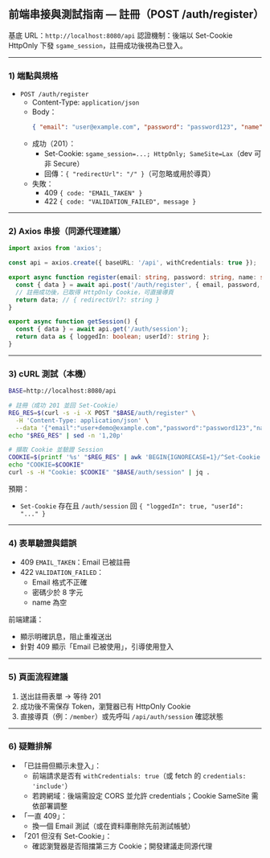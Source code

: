 ## 前端串接與測試指南 — 註冊（POST /auth/register）

基底 URL：`http://localhost:8080/api`
認證機制：後端以 Set-Cookie HttpOnly 下發 `sgame_session`，註冊成功後視為已登入。

---

### 1) 端點與規格
- `POST /auth/register`
  - Content-Type: `application/json`
  - Body：
    ```json
    { "email": "user@example.com", "password": "password123", "name": "User" }
    ```
  - 成功（201）：
    - Set-Cookie: `sgame_session=...; HttpOnly; SameSite=Lax`（dev 可非 Secure）
    - 回傳：`{ "redirectUrl": "/" }`（可忽略或用於導頁）
  - 失敗：
    - 409 `{ code: "EMAIL_TAKEN" }`
    - 422 `{ code: "VALIDATION_FAILED", message }`

---

### 2) Axios 串接（同源代理建議）
```ts
import axios from 'axios';

const api = axios.create({ baseURL: '/api', withCredentials: true });

export async function register(email: string, password: string, name: string) {
  const { data } = await api.post('/auth/register', { email, password, name });
  // 註冊成功後，已取得 HttpOnly Cookie，可直接導頁
  return data; // { redirectUrl?: string }
}

export async function getSession() {
  const { data } = await api.get('/auth/session');
  return data as { loggedIn: boolean; userId?: string };
}
```

---

### 3) cURL 測試（本機）
```bash
BASE=http://localhost:8080/api

# 註冊（成功 201 並回 Set-Cookie）
REG_RES=$(curl -s -i -X POST "$BASE/auth/register" \
  -H 'Content-Type: application/json' \
  --data '{"email":"user+demo@example.com","password":"password123","name":"Demo"}')
echo "$REG_RES" | sed -n '1,20p'

# 擷取 Cookie 並驗證 Session
COOKIE=$(printf '%s' "$REG_RES" | awk 'BEGIN{IGNORECASE=1}/^Set-Cookie: sgame_session=/{print $2}' | sed 's/;.*//')
echo "COOKIE=$COOKIE"
curl -s -H "Cookie: $COOKIE" "$BASE/auth/session" | jq .
```

預期：
- `Set-Cookie` 存在且 `/auth/session` 回 `{ "loggedIn": true, "userId": "..." }`

---

### 4) 表單驗證與錯誤
- 409 `EMAIL_TAKEN`：Email 已被註冊
- 422 `VALIDATION_FAILED`：
  - Email 格式不正確
  - 密碼少於 8 字元
  - name 為空

前端建議：
- 顯示明確訊息，阻止重複送出
- 針對 409 顯示「Email 已被使用」，引導使用登入

---

### 5) 頁面流程建議
1. 送出註冊表單 → 等待 201
2. 成功後不需保存 Token，瀏覽器已有 HttpOnly Cookie
3. 直接導頁（例：`/member`）或先呼叫 `/api/auth/session` 確認狀態

---

### 6) 疑難排解
- 「已註冊但顯示未登入」：
  - 前端請求是否有 `withCredentials: true`（或 fetch 的 `credentials: 'include'`）
  - 若跨網域：後端需設定 CORS 並允許 credentials；Cookie SameSite 需依部署調整
- 「一直 409」：
  - 換一個 Email 測試（或在資料庫刪除先前測試帳號）
- 「201 但沒有 Set-Cookie」：
  - 確認瀏覽器是否阻擋第三方 Cookie；開發建議走同源代理


